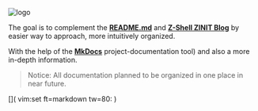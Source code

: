 ![logo](img/zinit.png)

The goal is to complement the [**README.md**](https://github.com/z-shell/zinit/blob/main/README.md) and [**Z-Shell ZINIT Blog**](https://z-shell.github.io) by easier way to approach, more intuitively organized.

With the help of the [**MkDocs**](https://www.mkdocs.org/) project-documentation tool) and also a more in-depth information.

> Notice: All documentation planned to be organized in one place in near future.

[]( vim:set ft=markdown tw=80: )
